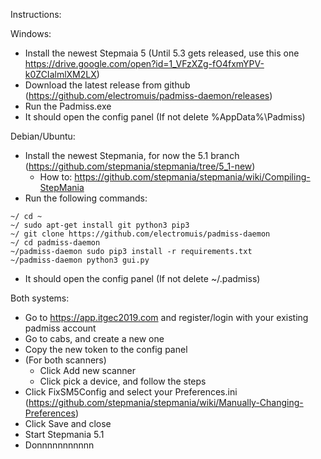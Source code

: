 Instructions:

Windows:
 - Install the newest Stepmaia 5 (Until 5.3 gets released, use this one https://drive.google.com/open?id=1_VFzXZg-fO4fxmYPV-k0ZCIalmlXM2LX)
 - Download the latest release from github (https://github.com/electromuis/padmiss-daemon/releases)
 - Run the Padmiss.exe
 - It should open the config panel (If not delete %AppData%\Padmiss)

Debian/Ubuntu:
 - Install the newest Stepmania, for now the 5.1 branch (https://github.com/stepmania/stepmania/tree/5_1-new)
    - How to: https://github.com/stepmania/stepmania/wiki/Compiling-StepMania
 - Run the following commands:
```
~/ cd ~
~/ sudo apt-get install git python3 pip3
~/ git clone https://github.com/electromuis/padmiss-daemon
~/ cd padmiss-daemon
~/padmiss-daemon sudo pip3 install -r requirements.txt
~/padmiss-daemon python3 gui.py
```
- It should open the config panel (If not delete ~/.padmiss)

Both systems:
 - Go to https://app.itgec2019.com and register/login with your existing padmiss account
 - Go to cabs, and create a new one
 - Copy the new token to the config panel
 - (For both scanners)
    - Click Add new scanner
    - Click pick a device, and follow the steps
 - Click FixSM5Config and select your Preferences.ini (https://github.com/stepmania/stepmania/wiki/Manually-Changing-Preferences)
 - Click Save and close
 - Start Stepmania 5.1
 - Donnnnnnnnnnn
